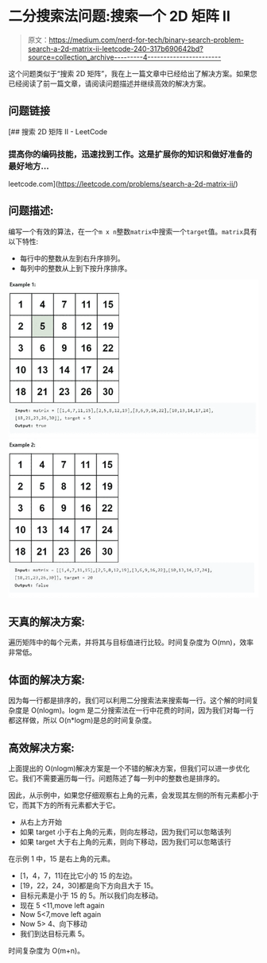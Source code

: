 # 二分搜索法问题:搜索一个 2D 矩阵 II

> 原文：<https://medium.com/nerd-for-tech/binary-search-problem-search-a-2d-matrix-ii-leetcode-240-317b690642bd?source=collection_archive---------4----------------------->

这个问题类似于“搜索 2D 矩阵”，我在上一篇文章中已经给出了解决方案。如果您已经阅读了前一篇文章，请阅读问题描述并继续高效的解决方案。

## 问题链接

[](https://leetcode.com/problems/search-a-2d-matrix-ii/) [## 搜索 2D 矩阵 II - LeetCode

### 提高你的编码技能，迅速找到工作。这是扩展你的知识和做好准备的最好地方…

leetcode.com](https://leetcode.com/problems/search-a-2d-matrix-ii/) 

## 问题描述:

编写一个有效的算法，在一个`m x n`整数`matrix`中搜索一个`target`值。`matrix`具有以下特性:

*   每行中的整数从左到右升序排列。
*   每列中的整数从上到下按升序排序。

![](img/5c5b68abef4cd951d678f9341b575f27.png)![](img/329683663d61d5cc53cb9ddaa4774d61.png)

## 天真的解决方案:

遍历矩阵中的每个元素，并将其与目标值进行比较。时间复杂度为 O(mn)，效率非常低。

## 体面的解决方案:

因为每一行都是排序的，我们可以利用二分搜索法来搜索每一行。这个解的时间复杂度是 O(nlogm)。logm 是二分搜索法在一行中花费的时间，因为我们对每一行都这样做，所以 O(n*logm)是总的时间复杂度。

## 高效解决方案:

上面提出的 O(nlogm)解决方案是一个不错的解决方案，但我们可以进一步优化它。我们不需要遍历每一行。问题陈述了每一列中的整数也是排序的。

因此，从示例中，如果您仔细观察右上角的元素，会发现其左侧的所有元素都小于它，而其下方的所有元素都大于它。

*   从右上方开始
*   如果 target 小于右上角的元素，则向左移动，因为我们可以忽略该列
*   如果 target 大于右上角的元素，则向下移动，因为我们可以忽略该行

在示例 1 中，15 是右上角的元素。

*   [1，4，7，11]在比它小的 15 的左边。
*   [19，22，24，30]都是向下方向且大于 15。
*   目标元素是小于 15 的 5。所以我们向左移动。
*   现在 5 <11,move left again
*   Now 5<7,move left again
*   Now 5> 4、向下移动
*   我们到达目标元素 5。

时间复杂度为 O(m+n)。